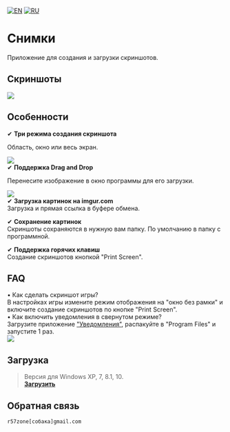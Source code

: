 [![EN](https://user-images.githubusercontent.com/9499881/33184537-7be87e86-d096-11e7-89bb-f3286f752bc6.png)](https://github.com/r57zone/Snapshots-for-Windows/blob/master/README.md) [![RU](https://user-images.githubusercontent.com/9499881/27683795-5b0fbac6-5cd8-11e7-929c-057833e01fb1.png)](https://github.com/r57zone/Snapshots-for-Windows/blob/master/README.RU.md)

# Снимки
Приложение для создания и загрузки скриншотов.

## Скриншоты
![](https://cloud.githubusercontent.com/assets/9499881/7238897/df3ef0a8-e7b6-11e4-83d1-67605af2913d.png)

## Особенности
✔ **Три режима создания скриншота**


Область, окно или весь экран.


![](https://user-images.githubusercontent.com/9499881/65174798-a1efac80-da62-11e9-91e5-3f75384f9ee5.png)<br>
✔ **Поддержка Drag and Drop**


Перенесите изображение в окно программы для его загрузки.


![](https://cloud.githubusercontent.com/assets/9499881/7239082/2ffeeb96-e7b8-11e4-915e-71d35b4e9038.png)<br>
✔ **Загрузка картинок на imgur.com**<br>
Загрузка и прямая ссылка в буфере обмена.<br>

✔ **Сохранение картинок**<br>
Скриншоты сохраняются в нужную вам папку. По умолчанию в папку с программной.<br>

✔ **Поддержка горячих клавиш**<br>
Создание скриншотов кнопкой "Print Screen".
## FAQ
• Как сделать скриншот игры?<br>
В настройках игры измените режим отображения на "окно без рамки" и включите создание скриншотов по кнопке "Print Screen".<br>
• Как включить уведомления в свернутом режиме?<br>
Загрузите приложение ["Уведомления"](https://github.com/r57zone/notifications), распакуйте в "Program Files" и запустите 1 раз.<br>
![](https://user-images.githubusercontent.com/9499881/65176077-1f1c2100-da65-11e9-991a-e3f9b4b69cbe.png)

## Загрузка
>Версия для Windows XP, 7, 8.1, 10.<br>
**[Загрузить](https://github.com/r57zone/Snapshots-for-Windows/releases)**

## Обратная связь
`r57zone[собака]gmail.com`